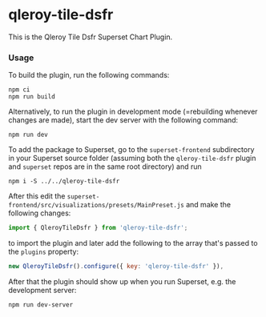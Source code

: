 # qleroy-tile-dsfr

This is the Qleroy Tile Dsfr Superset Chart Plugin.

### Usage

To build the plugin, run the following commands:

```
npm ci
npm run build
```

Alternatively, to run the plugin in development mode (=rebuilding whenever changes are made), start the dev server with the following command:

```
npm run dev
```

To add the package to Superset, go to the `superset-frontend` subdirectory in your Superset source folder (assuming both the `qleroy-tile-dsfr` plugin and `superset` repos are in the same root directory) and run
```
npm i -S ../../qleroy-tile-dsfr
```

After this edit the `superset-frontend/src/visualizations/presets/MainPreset.js` and make the following changes:

```js
import { QleroyTileDsfr } from 'qleroy-tile-dsfr';
```

to import the plugin and later add the following to the array that's passed to the `plugins` property:
```js
new QleroyTileDsfr().configure({ key: 'qleroy-tile-dsfr' }),
```

After that the plugin should show up when you run Superset, e.g. the development server:

```
npm run dev-server
```
